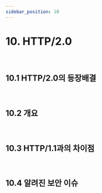```yaml
---
sidebar_position: 10
---
```


# 10. HTTP/2.0

<br/>

## 10.1 HTTP/2.0의 등장배결

<br/>

## 10.2 개요

<br/>

## 10.3 HTTP/1.1과의 차이점

<br/>

## 10.4 알려진 보안 이슈

